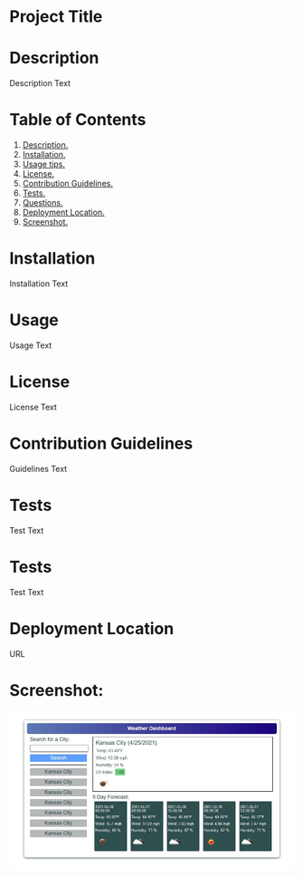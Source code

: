 # Project Title  
# Description 
 Description Text  
# Table of Contents  
 1. [ Description. ](#description)  
 2. [ Installation. ](#description)  
 3. [ Usage tips. ](#usage)  
 4. [ License. ](#license)  
 5. [ Contribution Guidelines. ](#contribution)  
 6. [ Tests. ](#tests)  
 7. [ Questions. ](#questions)  
 8. [ Deployment Location. ](#link)  
 9. [ Screenshot. ](#screenshot)  
<a name='installation'></a>
 # Installation 
 Installation Text  
<a name='usage'></a>
 # Usage 
 Usage Text  
<a name='license'></a>
 # License 
 License Text  
<a name='contribution'></a>
 # Contribution Guidelines 
 Guidelines Text  
<a name='tests'></a>
 # Tests 
 Test Text  
<a name='tests'></a>
 # Tests 
 Test Text  
<a name='link'></a>
 # Deployment Location 
 URL  
<a name='screenshot'></a>
 # Screenshot: 
 ![Screenshot](https://github.com/sean-mcelwain/weather_dashboard/blob/main/assets/images/screenshot.jpg)  
